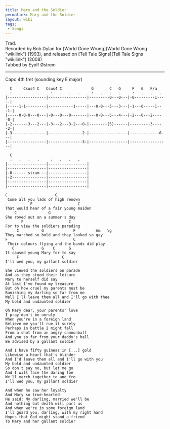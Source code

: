 ```yaml
---
title: Mary and the Soldier
permalink: Mary and the Soldier
layout: wiki
tags:
 - Songs
---
```


Trad.  
Recorded by Bob Dylan for [World Gone
Wrong](World Gone Wrong "wikilink") (1993), and released on [Tell Tale
Signs](Tell Tale Signs "wikilink") (2008)  
Tabbed by Eyolf Østrem

* * * * *

Capo 4th fret (sounding key E major)

      C     Csus4 C   Csus4 C             G       C   G     F   G   F/a
      :   .   .   .     :   .   .   .     :   .   .   .     :   .   .   .
    |-----------------|-----------------|---------0---0---|-0---------1-----|
    |-----1-1---------|-----------1-----|---0-0---5---3---|-1---0-----1---1-|
    |-----0-0-0---0---|-0---0---0-------|---0-0---5---4---|-2---0---2-----0-|
    |-2-------3---2---|-3---2---3-2---0-|--------(5)------|---------3-----2-|
    |-3---------------|---------------2-|-----------------|-------------0---|
    |-----------------|---------------3-|-----------------|-----------------|

      C
      :   .   .   .     :   .   .   .
    |-----------------|-----------------|
    |-----------------|-----------------|
    |-0------ strum --|-----------------|
    |-2---------------|-----------------|
    |-----------------|-----------------|
    |-----------------|-----------------|

    C                     G
     Come all you lads of high renown
               F                    C
    That would hear of a fair young maiden
        C              G
    She roved out on a summer's day
           F                    C
    For to view the soldiers parading
         C          G             F         Am   \g
    They marched so bold and they looked so gay
    F                             C
     Their colours flying and the bands did play
       C            G    C      G
    It caused young Mary for to say
         F                   C
    I'll wed you, my gallant soldier

    She viewed the soldiers on parade
    And as they stood their leisure
    Mary to herself did say
    At last I've found my treasure
    But oh how cruel my parents must be
    Banishing my darling so far from me
    Well I'll leave them all and I'll go with thee
    My bold and undaunted soldier

    Oh Mary dear, your parents' love
    I pray don't be unruly
    When you're in a foreign land
    Believe me you'll rue it surely
    Perhaps in battle I might fall
    From a shot from an angry cannonball
    And you so far from your daddy's hall
    Be advised by a gallant soldier

    And I have fifty guineas in [...] gold
    Likewise a heart that's blinder
    And I'd leave them all and I'll go with you
    My bold and undaunted soldier
    So don't say no, but let me go
    And I will face the daring foe
    We'll march together to and fro
    I'll wed you, my gallant soldier

    And when he saw her loyalty
    And Mary so true-hearted
    He said: My darling, married we'll be
    And nothing but death will part us
    And when we're in some foreign land
    I'll guard you, darling, with my right hand
    Hopes that God might stand a friend
    To Mary and her gallant soldier
